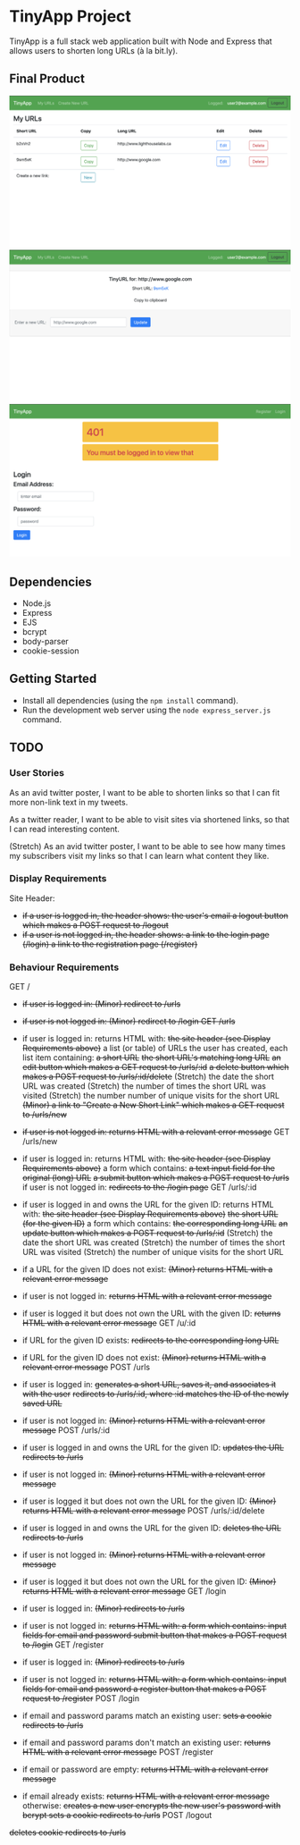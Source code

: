 # TinyApp Project

TinyApp is a full stack web application built with Node and Express that allows users to shorten long URLs (à la bit.ly).

## Final Product

!["Screenshot of URLs page"](https://github.com/Smesworld/tinyapp/blob/master/docs/urls-page.png)
!["Screenshot of URLs show page"](https://github.com/Smesworld/tinyapp/blob/master/docs/urls-show-page.png)
!["Screenshot of login error page"](https://github.com/Smesworld/tinyapp/blob/master/docs/error-login-page.png)

## Dependencies

- Node.js
- Express
- EJS
- bcrypt
- body-parser
- cookie-session

## Getting Started

- Install all dependencies (using the `npm install` command).
- Run the development web server using the `node express_server.js` command.

## TODO

### User Stories
As an avid twitter poster,
I want to be able to shorten links
so that I can fit more non-link text in my tweets.

As a twitter reader,
I want to be able to visit sites via shortened links,
so that I can read interesting content.

(Stretch) As an avid twitter poster,
I want to be able to see how many times my subscribers visit my links
so that I can learn what content they like.

### Display Requirements
Site Header:
- ~~if a user is logged in, the header shows:
the user's email
a logout button which makes a POST request to /logout~~
- ~~if a user is not logged in, the header shows:
a link to the login page (/login)
a link to the registration page (/register)~~

### Behaviour Requirements
GET /

- ~~if user is logged in:
(Minor) redirect to /urls~~
- ~~if user is not logged in:
(Minor) redirect to /login
GET /urls~~

- if user is logged in:
returns HTML with:
~~the site header (see Display Requirements above)~~
a list (or table) of URLs the user has created, each list item containing:
~~a short URL~~
~~the short URL's matching long URL~~
~~an edit button which makes a GET request to /urls/:id~~
~~a delete button which makes a POST request to /urls/:id/delete~~
(Stretch) the date the short URL was created
(Stretch) the number of times the short URL was visited
(Stretch) the number number of unique visits for the short URL
~~(Minor) a link to "Create a New Short Link" which makes a GET request to /urls/new~~
- ~~if user is not logged in:
returns HTML with a relevant error message~~
GET /urls/new

- if user is logged in:
returns HTML with:
~~the site header (see Display Requirements above)~~
a form which contains:
~~a text input field for the original (long) URL~~
~~a submit button which makes a POST request to /urls~~
if user is not logged in:
~~redirects to the /login page~~
GET /urls/:id

- if user is logged in and owns the URL for the given ID:
returns HTML with:
~~the site header (see Display Requirements above)~~
~~the short URL (for the given ID)~~
a form which contains:
~~the corresponding long URL~~
~~an update button which makes a POST request to /urls/:id~~
(Stretch) the date the short URL was created
(Stretch) the number of times the short URL was visited
(Stretch) the number of unique visits for the short URL
- if a URL for the given ID does not exist:
~~(Minor) returns HTML with a relevant error message~~
- if user is not logged in:
~~returns HTML with a relevant error message~~
- if user is logged it but does not own the URL with the given ID:
~~returns HTML with a relevant error message~~
GET /u/:id

- if URL for the given ID exists:
~~redirects to the corresponding long URL~~
- if URL for the given ID does not exist:
~~(Minor) returns HTML with a relevant error message~~
POST /urls

- if user is logged in:
~~generates a short URL, saves it, and associates it with the user~~
~~redirects to /urls/:id, where :id matches the ID of the newly saved URL~~
- if user is not logged in:
~~(Minor) returns HTML with a relevant error message~~
POST /urls/:id

- if user is logged in and owns the URL for the given ID:
~~updates the URL
redirects to /urls~~
- if user is not logged in:
~~(Minor) returns HTML with a relevant error message~~
- if user is logged it but does not own the URL for the given ID:
~~(Minor) returns HTML with a relevant error message~~
POST /urls/:id/delete
- if user is logged in and owns the URL for the given ID:
~~deletes the URL
redirects to /urls~~
- if user is not logged in:
~~(Minor) returns HTML with a relevant error message~~
- if user is logged it but does not own the URL for the given ID:
~~(Minor) returns HTML with a relevant error message~~
GET /login

- if user is logged in:
~~(Minor) redirects to /urls~~
- if user is not logged in:
~~returns HTML with:
a form which contains:
input fields for email and password
submit button that makes a POST request to /login~~
GET /register

- if user is logged in:
~~(Minor) redirects to /urls~~
- if user is not logged in:
~~returns HTML with:
a form which contains:
input fields for email and password
a register button that makes a POST request to /register~~
POST /login

- if email and password params match an existing user:
~~sets a cookie
redirects to /urls~~
- if email and password params don't match an existing user:
~~returns HTML with a relevant error message~~
POST /register

- if email or password are empty:
~~returns HTML with a relevant error message~~
- if email already exists:
~~returns HTML with a relevant error message~~
otherwise:
~~creates a new user
encrypts the new user's password with bcrypt
sets a cookie
redirects to /urls~~
POST /logout

~~deletes cookie
redirects to /urls~~
